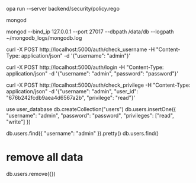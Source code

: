 opa run --server backend/security/policy.rego

 mongod

 mongod --bind_ip 127.0.0.1 --port 27017 --dbpath /data/db --logpath ~/mongodb_logs/mongodb.log

curl -X POST http://localhost:5000/auth/check_username -H "Content-Type: application/json" -d '{"username": "admin"}'

curl -X POST http://localhost:5000/auth/login -H "Content-Type: application/json" -d '{"username": "admin", "password": "password"}'

curl -X POST http://localhost:5000/auth/check_privilege      -H "Content-Type: application/json"      -d '{"username": "admin", "user_id": "676b242fcdb9aea4d6567a2b", "privilege": "read"}'



use user_database
db.createCollection("users")
db.users.insertOne({ "username": "admin", "password": "password", "privileges": ["read", "write"] })

db.users.find({ "username": "admin" }).pretty()
db.users.find()

# remove all data
db.users.remove({})
